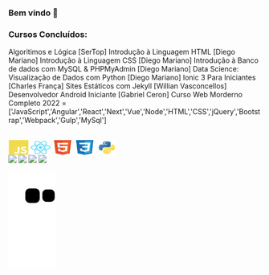 ### Bem vindo 👋

### Cursos Concluídos:
Algoritimos e Lógica [SerTop]
Introdução à Linguagem HTML [Diego Mariano]
Introdução à Linguagem CSS  [Diego Mariano]
Introdução à Banco de dados com MySQL & PHPMyAdmin [Diego Mariano]
Data Science: Visualização de Dados com Python [Diego Mariano]
Ionic 3 Para Iniciantes [Charles França]
Sites Estáticos com Jekyll [Willian Vasconcellos]
Desenvolvedor Android Iniciante [Gabriel Ceron]
Curso Web Morderno Completo 2022 = ['JavaScript','Angular','React','Next','Vue','Node','HTML','CSS','jQuery','Bootstrap','Webpack','Gulp','MySql']


<div style="display: inline_block"><br>
  <img align="center" alt="Mag-Js" height="30" width="40" src="https://raw.githubusercontent.com/devicons/devicon/master/icons/javascript/javascript-plain.svg">
  <img align="center" alt="Mag-React" height="30" width="40" src="https://raw.githubusercontent.com/devicons/devicon/master/icons/react/react-original.svg">
  <img align="center" alt="Mag-HTML" height="30" width="40" src="https://raw.githubusercontent.com/devicons/devicon/master/icons/html5/html5-original.svg">
  <img align="center" alt="Mag-CSS" height="30" width="40" src="https://raw.githubusercontent.com/devicons/devicon/master/icons/css3/css3-original.svg">
  <img align="center" alt="Mag-Python" height="30" width="40" src="https://raw.githubusercontent.com/devicons/devicon/master/icons/python/python-original.svg">
</div>
<div> 
  <div><a></a></div>
  <a href="https://instagram.com/vargs_" target="_blank"><img src="https://img.shields.io/badge/-Instagram-%23E4405F?style=for-the-badge&logo=instagram&logoColor=white" target="_blank"></a>
 <a href="https://discord.gg/KZAehJMAN6" target="_blank"><img src="https://img.shields.io/badge/Discord-7289DA?style=for-the-badge&logo=discord&logoColor=white" target="_blank"></a> 
  <a href = "mailto:carlos.perdomo284@gmail.com"><img src="https://img.shields.io/badge/-Gmail-%23333?style=for-the-badge&logo=gmail&logoColor=white" target="_blank"></a>
  <a href="https://www.linkedin.com/in/carlos-eduardo-perdomo-vargas-8012221b9" target="_blank"><img src="https://img.shields.io/badge/-LinkedIn-%230077B5?style=for-the-badge&logo=linkedin&logoColor=white" target="_blank"></a> 
 
  ![Snake animation](https://github.com/rafaballerini/rafaballerini/blob/output/github-contribution-grid-snake.svg)
 
</div>

